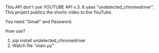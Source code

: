 This API don't use YOUTUBE API v.3. It uses "undetected_chromedriver".
This project publics the shorts video to the YouTube.

You need "Gmail" and Password.

How use? 
1. pip install undetected_chromedriver
2. Watch file "main.py"
